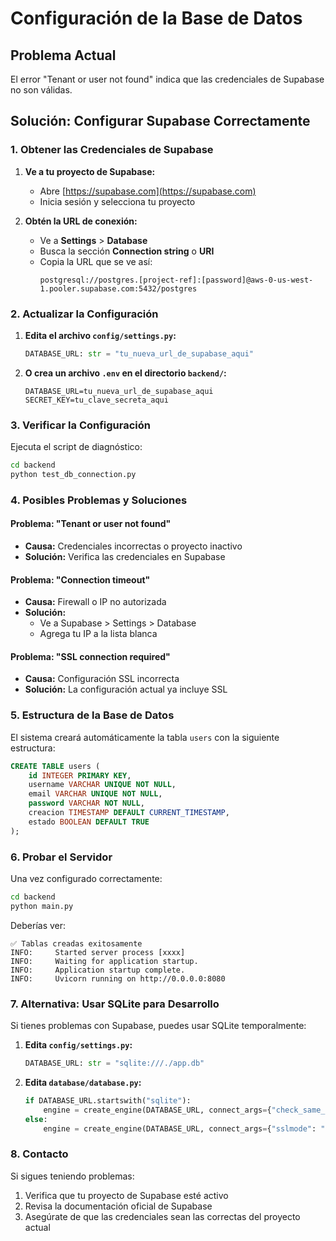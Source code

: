 # Configuración de la Base de Datos

## Problema Actual
El error "Tenant or user not found" indica que las credenciales de Supabase no son válidas.

## Solución: Configurar Supabase Correctamente

### 1. Obtener las Credenciales de Supabase

1. **Ve a tu proyecto de Supabase:**
   - Abre [https://supabase.com](https://supabase.com)
   - Inicia sesión y selecciona tu proyecto

2. **Obtén la URL de conexión:**
   - Ve a **Settings** > **Database**
   - Busca la sección **Connection string** o **URI**
   - Copia la URL que se ve así:
     ```
     postgresql://postgres.[project-ref]:[password]@aws-0-us-west-1.pooler.supabase.com:5432/postgres
     ```

### 2. Actualizar la Configuración

1. **Edita el archivo `config/settings.py`:**
   ```python
   DATABASE_URL: str = "tu_nueva_url_de_supabase_aqui"
   ```

2. **O crea un archivo `.env` en el directorio `backend/`:**
   ```
   DATABASE_URL=tu_nueva_url_de_supabase_aqui
   SECRET_KEY=tu_clave_secreta_aqui
   ```

### 3. Verificar la Configuración

Ejecuta el script de diagnóstico:
```bash
cd backend
python test_db_connection.py
```

### 4. Posibles Problemas y Soluciones

#### Problema: "Tenant or user not found"
- **Causa:** Credenciales incorrectas o proyecto inactivo
- **Solución:** Verifica las credenciales en Supabase

#### Problema: "Connection timeout"
- **Causa:** Firewall o IP no autorizada
- **Solución:** 
  - Ve a Supabase > Settings > Database
  - Agrega tu IP a la lista blanca

#### Problema: "SSL connection required"
- **Causa:** Configuración SSL incorrecta
- **Solución:** La configuración actual ya incluye SSL

### 5. Estructura de la Base de Datos

El sistema creará automáticamente la tabla `users` con la siguiente estructura:

```sql
CREATE TABLE users (
    id INTEGER PRIMARY KEY,
    username VARCHAR UNIQUE NOT NULL,
    email VARCHAR UNIQUE NOT NULL,
    password VARCHAR NOT NULL,
    creacion TIMESTAMP DEFAULT CURRENT_TIMESTAMP,
    estado BOOLEAN DEFAULT TRUE
);
```

### 6. Probar el Servidor

Una vez configurado correctamente:

```bash
cd backend
python main.py
```

Deberías ver:
```
✅ Tablas creadas exitosamente
INFO:     Started server process [xxxx]
INFO:     Waiting for application startup.
INFO:     Application startup complete.
INFO:     Uvicorn running on http://0.0.0.0:8080
```

### 7. Alternativa: Usar SQLite para Desarrollo

Si tienes problemas con Supabase, puedes usar SQLite temporalmente:

1. **Edita `config/settings.py`:**
   ```python
   DATABASE_URL: str = "sqlite:///./app.db"
   ```

2. **Edita `database/database.py`:**
   ```python
   if DATABASE_URL.startswith("sqlite"):
       engine = create_engine(DATABASE_URL, connect_args={"check_same_thread": False})
   else:
       engine = create_engine(DATABASE_URL, connect_args={"sslmode": "require"})
   ```

### 8. Contacto

Si sigues teniendo problemas:
1. Verifica que tu proyecto de Supabase esté activo
2. Revisa la documentación oficial de Supabase
3. Asegúrate de que las credenciales sean las correctas del proyecto actual 